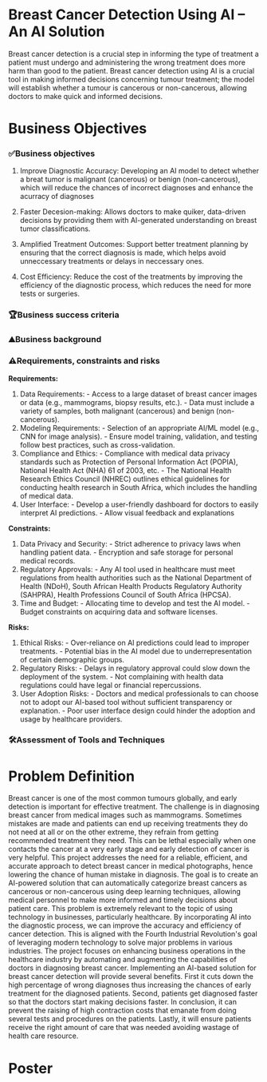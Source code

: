 # Breast Cancer Detection Using AI – An AI Solution
Breast cancer detection is a crucial step in informing the type of treatment a patient must undergo and administering the wrong treatment does more harm than good to the patient.
Breast cancer detection using AI is a crucial tool in making informed decisions concerning tumour treatment; the model will establish whether a tumour is cancerous or non-cancerous, allowing doctors to make quick and informed decisions.

# Business Objectives
### ✅Business objectives

1. Improve Diagnostic Accuracy: Developing an AI model to detect whether a breat tumor is malignant (cancerous) or benign (non-cancerous), which will reduce the chances of incorrect diagnoses and enhance the acurracy of diagnoses

2. Faster Decesion-making: Allows doctors to make quiker, data-driven decisions by providing them with AI-generated understanding on breast tumor classifications.

3. Amplified Treatment Outcomes: Support better treatment planning by ensuring that the correct diagnosis is made, which helps avoid unneccessary treatments or delays in neccessary ones.

4. Cost Efficiency: Reduce the cost of the treatments by improving the efficiency of the diagnostic process, which reduces the need for more tests or surgeries.



### 🏆Business success criteria


### ⛰️Business background


### ⚠️Requirements, constraints and risks

**Requirements:** 

1. Data Requirements: - Access to a large dataset of breast cancer images or data (e.g., mammograms, biopsy results, etc.). - Data must include a variety of samples, both malignant (cancerous) and benign (non-cancerous). 
2. Modeling Requirements: - Selection of an appropriate AI/ML model (e.g., CNN for image analysis). - Ensure model training, validation, and testing follow best practices, such as cross-validation. 
3. Compliance and Ethics: - Compliance with medical data privacy standards such as Protection of Personal Information Act 
(POPIA), National Health Act (NHA) 61 of 2003, etc. - The National Health Research Ethics Council (NHREC) outlines ethical guidelines for conducting 
health research in South Africa, which includes the handling of medical data. 
4. User Interface: - Develop a user-friendly dashboard for doctors to easily interpret AI predictions. - Allow visual feedback and explanations  

**Constraints:** 

1. Data Privacy and Security: - Strict adherence to privacy laws when handling patient data. - Encryption and safe storage for personal medical records. 
2. Regulatory Approvals: - Any AI tool used in healthcare must meet regulations from health authorities such as the National 
Department of Health (NDoH), South African Health Products Regulatory Authority (SAHPRA), Health 
Professions Council of South Africa (HPCSA). 
3. Time and Budget: - Allocating time to develop and test the AI model. - Budget constraints on acquiring data and software licenses.
   
**Risks:**

1. Ethical Risks: - Over-reliance on AI predictions could lead to improper treatments. - Potential bias in the AI model due to underrepresentation of certain demographic groups. 
2. Regulatory Risks: - Delays in regulatory approval could slow down the deployment of the system. - Not complaining with health data regulations could have legal or financial repercussions. 
3. User Adoption Risks: - Doctors and medical professionals to can choose not to adopt our AI-based tool without sufficient 
transparency or explanation. - Poor user interface design could hinder the adoption and usage by healthcare providers.


### 🛠️Assessment of Tools and Techniques


# Problem Definition
Breast cancer is one of the most common tumours globally, and early detection is important for effective treatment. The challenge is in diagnosing breast cancer from medical images such as mammograms. Sometimes mistakes are made and patients can end up receiving treatments they do not need at all or on the other extreme, they refrain from getting recommended treatment they need. This can be lethal especially when one contacts the cancer at a very early stage and early detection of cancer is very helpful.
This project addresses the need for a reliable, efficient, and accurate approach to detect breast cancer in medical photographs, hence lowering the chance of human mistake in diagnosis. The goal is to create an AI-powered solution that can automatically categorize breast cancers as cancerous or non-cancerous using deep learning techniques, allowing medical personnel to make more informed and timely decisions about patient care.
This problem is extremely relevant to the topic of using technology in businesses, particularly healthcare. By incorporating AI into the diagnostic process, we can improve the accuracy and efficiency of cancer detection. This is aligned with the Fourth Industrial Revolution's goal of leveraging modern technology to solve major problems in various industries.							           The project focuses on enhancing business operations in the healthcare industry by automating and augmenting the capabilities of doctors in diagnosing breast cancer.
Implementing an AI-based solution for breast cancer detection will provide several benefits. First it cuts down the high percentage of wrong diagnoses thus increasing the chances of early treatment for the diagnosed patients. Second, patients get diagnosed faster so that the doctors start making decisions faster. In conclusion, it can prevent the raising of high contraction costs that emanate from doing several tests and procedures on the patients. Lastly, it will ensure patients receive the right amount of care that was needed avoiding wastage of health care resource.

# Poster
